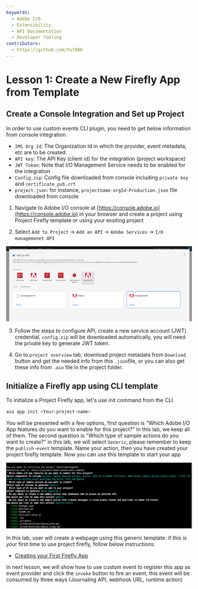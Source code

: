 ```yaml
---
keywords:
  - Adobe I/O
  - Extensibility
  - API Documentation
  - Developer Tooling
contributors:
  - https://github.com/Yu1986
---
```


# Lesson 1: Create a New Firefly App from Template 

## Create a Console Integration and Set up Project
In order to use custom events CLI plugin, you need to get below information from console integration.

- `IMS Org Id`: The Organization Id in which the provider, event metadata, etc are to be created. 
- `API key`: The API Key (client id) for the integration (project workspace)
- `JWT Token`: Note that I/O Management Service needs to be enabled for the integration
- `Config.zip`: Config file downloaded from console including `private key` and `certificate_pub.crt`
- `project.json`: for instance, `projectname-orgId-Production.json` file downloaded from console 


1. Navigate to Adobe I/O console at [https://console.adobe.io](https://console.adobe.io) in your browser and create a project using Project Firefly template or using your exsiting project 

2. Select `Add to Project` -> `Add an API` -> `Adobe Services` -> `I/O managemenet API`

![add-api](assets/add-api.png)

3. Follow the steps to configure API, create a new service account (JWT) credential, `config.zip` will be
downloaded automatically, you will need the private key to generate JWT token.

4. Go to `project overview` tab, download project metadata from `Download` button and get the needed info from this `.json`file, or you can also get these info from `.aio` file in the project folder.

## Initialize a Firefly app using CLI template

To initialize a Project Firefly app, let's use init command from the CLI.

```bash
aio app init <Your-project-name>
```

You will be presented with a few options, first question is "Which Adobe I/O App features do you want to enable for this project?" In this lab, we keep all of them. The second question is "Which type of sample actions do you want to create?" in this lab, we will select `Generic`, please remember to keep the `publish-event` template.
Name your action, then you have created your project firefly template. Now you can use this template to start your app

![event-provider](assets/publish-event-cli.png)

In this lab, user will create a webpage using this generic template. if this is your first time to use project firefly, follow below instructions:
* [Creating your First Firefly App](https://github.com/AdobeDocs/project-firefly/blob/master/getting_started/first_app.md)

In next lesson, we will show how to use custom event to register this app as event provider and click the `invoke` button 
to fire an event, this event will be consumed by three ways (Journaling API, webhook URL, runtime action)

